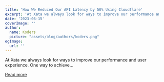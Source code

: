 ```yaml
---
title: 'How We Reduced Our API Latency by 50% Using Cloudflare'
excerpt: 'At Xata we always look for ways to improve our performance and user experience. One way to achieve...'
date: '2023-03-15'
coverImage: ''
author:
  name: Koders
  picture: "assets/blog/authors/koders.png"
ogImage:
  url: ''
---
```


At Xata we always look for ways to improve our performance and user experience. One way to achieve...

[Read more](https://dev.to/paulaguijarro/how-we-reduced-our-api-latency-by-50-using-cloudflare-1e70)
